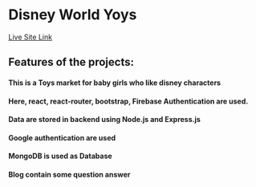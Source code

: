 # Disney World Yoys

[Live Site Link](https://disney-world-toys.web.app/)

## Features of the projects:
#### This is a Toys market for baby girls who like disney characters
#### Here, react, react-router, bootstrap, Firebase Authentication are used.
#### Data are stored in backend using Node.js and Express.js
#### Google authentication are used
#### MongoDB is used as Database
#### Blog contain some question answer